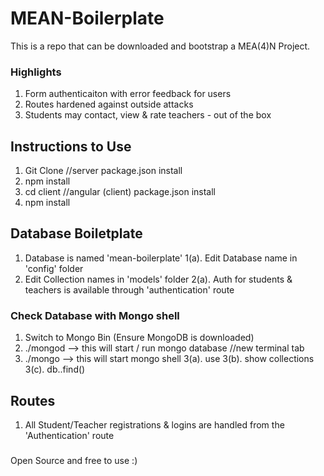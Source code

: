 # MEAN-Boilerplate

This is a repo that can be downloaded and bootstrap a MEA(4)N Project. 

### Highlights 

1. Form authenticaiton with error feedback for users
2. Routes hardened against outside attacks
2. Students may contact, view & rate teachers - out of the box

## Instructions to Use

1. Git Clone <Forked Repo>
//server package.json install
2. npm install 
3. cd client
//angular (client) package.json install 
4. npm install

## Database Boiletplate

1. Database is named 'mean-boilerplate' 
  1(a). Edit Database name in 'config' folder
2. Edit Collection names in 'models' folder
  2(a). Auth for students & teachers is available through 'authentication' route
  
### Check Database with Mongo shell 
  
1. Switch to Mongo Bin (Ensure MongoDB is downloaded)
2. ./mongod --> this will start / run mongo database
//new terminal tab
3. ./mongo --> this will start mongo shell
 3(a). use <database name>
 3(b). show collections
 3(c). db.<collection name>.find()

## Routes

1. All Student/Teacher registrations & logins are handled from the 'Authentication' route

###

Open Source and free to use :)

